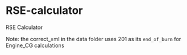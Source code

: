 # RSE-calculator
RSE Calculator

Note: the correct\_xml in the data folder uses 201 as its `end_of_burn` for Engine\_CG calculations 
